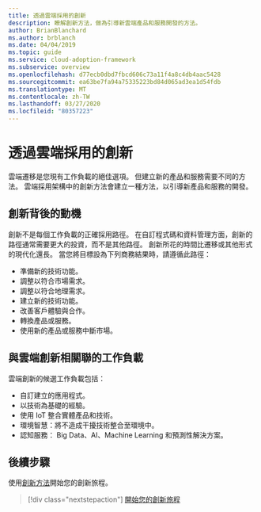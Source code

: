 ```yaml
---
title: 透過雲端採用的創新
description: 瞭解創新方法，做為引導新雲端產品和服務開發的方法。
author: BrianBlanchard
ms.author: brblanch
ms.date: 04/04/2019
ms.topic: guide
ms.service: cloud-adoption-framework
ms.subservice: overview
ms.openlocfilehash: d77ecb0dbd7fbcd606c73a11f4a8c4db4aac5428
ms.sourcegitcommit: ea63be7fa94a75335223bd84d065ad3ea1d54fdb
ms.translationtype: MT
ms.contentlocale: zh-TW
ms.lasthandoff: 03/27/2020
ms.locfileid: "80357223"
---
```

# <a name="innovate-through-cloud-adoption"></a>透過雲端採用的創新

雲端遷移是您現有工作負載的絕佳選項。 但建立新的產品和服務需要不同的方法。 雲端採用架構中的創新方法會建立一種方法，以引導新產品和服務的開發。

## <a name="motivations-behind-innovation"></a>創新背後的動機

創新不是每個工作負載的正確採用路徑。 在自訂程式碼和資料管理方面，創新的路徑通常需要更大的投資，而不是其他路徑。 創新所花的時間比遷移或其他形式的現代化還長。 當您將目標設為下列商務結果時，請遵循此路徑：

- 準備新的技術功能。
- 調整以符合市場需求。
- 調整以符合地理需求。
- 建立新的技術功能。
- 改善客戶體驗與合作。
- 轉換產品或服務。
- 使用新的產品或服務中斷市場。

## <a name="workloads-associated-with-cloud-innovation"></a>與雲端創新相關聯的工作負載

雲端創新的候選工作負載包括：

- 自訂建立的應用程式。
- 以技術為基礎的經驗。
- 使用 IoT 整合實體產品和技術。
- 環境智慧：將不造成干擾技術整合至環境中。
- 認知服務： Big Data、AI、Machine Learning 和預測性解決方案。

## <a name="next-steps"></a>後續步驟

使用[創新方法](../innovate/index.md)開始您的創新旅程。

> [!div class="nextstepaction"]
> [開始您的創新旅程](../innovate/index.md)

<!-- test:ignoreNextStep -->
